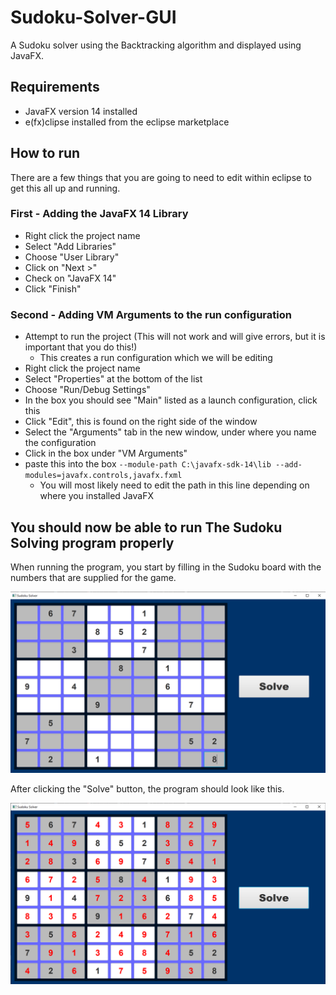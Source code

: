 # Sudoku-Solver-GUI
A Sudoku solver using the Backtracking algorithm and displayed using JavaFX.

## Requirements
- JavaFX version 14 installed
- e(fx)clipse installed from the eclipse marketplace

## How to run
There are a few things that you are going to need to edit within eclipse to get this all up and running.

### First - Adding the JavaFX 14 Library
- Right click the project name
- Select "Add Libraries"
- Choose "User Library"
- Click on "Next >"
- Check on "JavaFX 14"
- Click "Finish"

### Second - Adding VM Arguments to the run configuration
- Attempt to run the project (This will not work and will give errors, but it is important that you do this!)
  - This creates a run configuration which we will be editing
- Right click the project name
- Select "Properties" at the bottom of the list
- Choose "Run/Debug Settings"
- In the box you should see "Main" listed as a launch configuration, click this
- Click "Edit", this is found on the right side of the window
- Select the "Arguments" tab in the new window, under where you name the configuration
- Click in the box under "VM Arguments"
- paste this into the box `--module-path C:\javafx-sdk-14\lib --add-modules=javafx.controls,javafx.fxml`
  - You will most likely need to edit the path in this line depending on where you installed JavaFX

## You should now be able to run The Sudoku Solving program properly

When running the program, you start by filling in the Sudoku board with the numbers that are supplied for the game.

![Unsolved Sudoku Board](/example-images/unsolved-sudoku.png)

After clicking the "Solve" button, the program should look like this.

![Solved Sudoku Board](/example-images/solved-sudoku.png)
